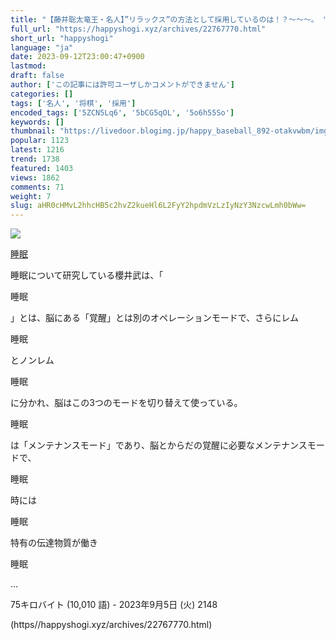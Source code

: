 ```yaml
---
title: "【藤井聡太竜王・名人】”リラックス”の方法として採用しているのは！？～～～。 "
full_url: "https://happyshogi.xyz/archives/22767770.html"
short_url: "happyshogi"
language: "ja"
date: 2023-09-12T23:00:47+0900
lastmod: 
draft: false
author: ['この記事には許可ユーザしかコメントができません']
categories: []
tags: ['名人', '将棋', '採用']
encoded_tags: ['5ZCN5Lq6', '5bCG5qOL', '5o6h55So']
keywords: []
thumbnail: "https://livedoor.blogimg.jp/happy_baseball_892-otakvwbm/imgs/1/c/1c9565c9-s.jpg"
popular: 1123
latest: 1216
trend: 1738
featured: 1403
views: 1862
comments: 71
weight: 7
slug: aHR0cHMvL2hhcHB5c2hvZ2kueHl6L2FyY2hpdmVzLzIyNzY3NzcwLmh0bWw=
---
```


![](https://livedoor.blogimg.jp/happy_baseball_892-otakvwbm/imgs/1/c/1c9565c9-s.jpg)

<div><a title='睡眠' href='https//ja.wikipedia.org/wiki/%E7%9D%A1%E7%9C%A0' target='_blank'><p>睡眠</p></a> <p class='searchresult'>睡眠について研究している櫻井武は、「<p>睡眠</p>」とは、脳にある「覚醒」とは別のオペレーションモードで、さらにレム<p>睡眠</p>とノンレム<p>睡眠</p>に分かれ、脳はこの3つのモードを切り替えて使っている。<p>睡眠</p>は「メンテナンスモード」であり、脳とからだの覚醒に必要なメンテナンスモードで、<p>睡眠</p>時には<p>睡眠</p>特有の伝達物質が働き<p>睡眠</p>…</p> <p class='mw-search-result-data'>75キロバイト (10,010 語) - 2023年9月5日 (火) 2148</p></div>

(https//happyshogi.xyz/archives/22767770.html)
